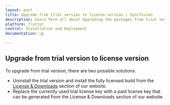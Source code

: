 ```yaml
---
layout: post
title: Upgrade from trial version to license version | Syncfusion
description: Learn here all about Upgrading the packages from trial version to license version using the link provided.
platform: flutter
control: Installation and Deployment
documentation: ug

---
```


## Upgrade from trial version to license version

To upgrade from trial version, there are two possible solutions.

* Uninstall the trial version and install the fully licensed build from the [License & Downloads](https://www.syncfusion.com/account/downloads) section of our website.  
* Replace the currently used trial license key with a paid license key that can be generated from the License & Downloads section of our website.
